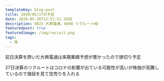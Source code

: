 ```yaml
---
templateKey: blog-post
title: 2020/05/27の予定
date: 2020-05-26T13:51:51.350Z
description: 8023 大興電通、6098 リクルートHD
featuredpost: true
featuredimage: /img/recruit.png
tags:
  - 株
---
```

前日決算を跨いだ大興電通は来期業績予想が悪かったので損切り予定

27日決算のリクルートはコロナの影響が出ている可能性が高いが株価が高騰しているので値段を見て空売りを入れる